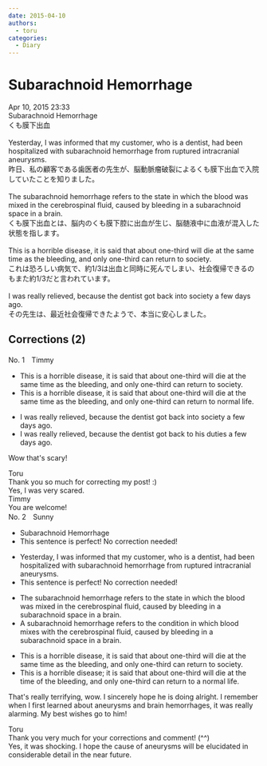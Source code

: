 ```yaml
---
date: 2015-04-10
authors:
  - toru
categories:
  - Diary
---
```


<h1 id="subject_show">Subarachnoid Hemorrhage</h1>
<div class="date">Apr 10, 2015 23:33</div>
<div id="post"><div id="body_show_ori">
Subarachnoid Hemorrhage<br/>くも膜下出血<br/><br/>Yesterday, I was informed that my customer, who is a dentist, had been hospitalized with subarachnoid hemorrhage from ruptured intracranial aneurysms.<br/>昨日、私の顧客である歯医者の先生が、脳動脈瘤破裂によるくも膜下出血で入院していたことを知りました。<br/><br/>The subarachnoid hemorrhage refers to the state in which the blood was mixed in the cerebrospinal fluid, caused by bleeding in a subarachnoid space in a brain.<br/>くも膜下出血とは、脳内のくも膜下腔に出血が生じ、脳髄液中に血液が混入した状態を指します。<br/><br/>This is a horrible disease, it is said that about one-third will die at the same time as the bleeding, and only one-third can return to society.<br/>これは恐ろしい病気で、約1/3は出血と同時に死んでしまい、社会復帰できるのもまた約1/3だと言われています。<br/><br/>I was really relieved, because the dentist got back into society a few days ago.<br/>その先生は、最近社会復帰できたようで、本当に安心しました。
</div></div>

<!-- more -->


## Corrections (2)
<div id="block"><div class="first_name"> No. 1　<span class="just_name">Timmy</span></div><div id="block2">
<ul class="correction_field">
<li class="incorrect">This is a horrible disease, it is said that about one-third will die at the same time as the bleeding, and only one-third can return to society.</li>
<li class="corrected correct">
This is a horrible disease, it is said that about one-third will die at the same time as the bleeding, and only one-third can return to <span class="f_blue">normal life</span>.
</li>
</ul>
<ul class="correction_field">
<li class="incorrect">I was really relieved, because the dentist got back into society a few days ago.</li>
<li class="corrected correct">
I was really relieved, because the dentist got back <span class="f_blue">to his duties</span> a few days ago.
</li>
</ul>
<p class="comment_small">
 Wow that's scary!
</p>

</div><div class="name"><span class="just_name">Toru</span><br>
Thank you so much for correcting my post! :)<br/>Yes, I was very scared.
</div>
<div class="name"><span class="just_name">Timmy</span><br>
You are welcome!
</div>
</div>
<div id="block"><div class="first_name"> No. 2　<span class="just_name">Sunny</span></div><div id="block2">
<ul class="correction_field">
<li class="incorrect">Subarachnoid Hemorrhage</li>
<li class="corrected perfect">This sentence is perfect! No correction needed!</li>
</ul>
<ul class="correction_field">
<li class="incorrect">Yesterday, I was informed that my customer, who is a dentist, had been hospitalized with subarachnoid hemorrhage from ruptured intracranial aneurysms.</li>
<li class="corrected perfect">This sentence is perfect! No correction needed!</li>
</ul>
<ul class="correction_field">
<li class="incorrect">The subarachnoid hemorrhage refers to the state in which the blood was mixed in the cerebrospinal fluid, caused by bleeding in a subarachnoid space in a brain.</li>
<li class="corrected correct">
A subarachnoid hemorrhage refers to the condition in which blood mixes with the cerebrospinal fluid, caused by bleeding in a subarachnoid space in a brain.
</li>
</ul>
<ul class="correction_field">
<li class="incorrect">This is a horrible disease, it is said that about one-third will die at the same time as the bleeding, and only one-third can return to society.</li>
<li class="corrected correct">
This is a horrible disease; it is said that about one-third will die at the time of the bleeding, and only one-third can return to a normal life.
</li>
</ul>
<p class="comment_small">
 That's really terrifying, wow. I sincerely hope he is doing alright. I remember when I first learned about aneurysms and brain hemorrhages, it was really alarming. My best wishes go to him!
</p>

</div><div class="name"><span class="just_name">Toru</span><br>
Thank you very much for your corrections and comment! (^^)<br/>Yes, it was shocking. I hope the cause of aneurysms will be elucidated in considerable detail in the near future.
</div>
</div>
